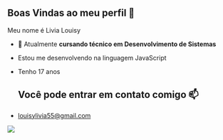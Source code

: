 ## Boas Vindas ao meu perfil 👋

Meu nome é Livia Louisy

- 🔭 Atualmente **cursando técnico em Desenvolvimento de Sistemas**
- Estou me desenvolvendo na linguagem JavaScript
- Tenho 17 anos

  ## Você pode entrar em contato comigo 📫
- louisylivia55@gmail.com

![](https://i.gifer.com/origin/23/2350970cddec53e273d97bae412fc761_w200.gif)
